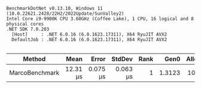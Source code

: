 ```

BenchmarkDotNet v0.13.10, Windows 11 (10.0.22621.2428/22H2/2022Update/SunValley2)
Intel Core i9-9900K CPU 3.60GHz (Coffee Lake), 1 CPU, 16 logical and 8 physical cores
.NET SDK 7.0.203
  [Host]     : .NET 6.0.16 (6.0.1623.17311), X64 RyuJIT AVX2
  DefaultJob : .NET 6.0.16 (6.0.1623.17311), X64 RyuJIT AVX2


```
| Method         | Mean     | Error    | StdDev   | Rank | Gen0   | Allocated |
|--------------- |---------:|---------:|---------:|-----:|-------:|----------:|
| MarcoBenchmark | 12.31 μs | 0.075 μs | 0.063 μs |    1 | 1.3123 |  10.82 KB |
